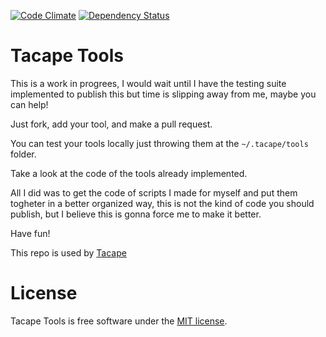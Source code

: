[![Code Climate](https://codeclimate.com/github/lucasmartins/tacape-tools.png)](https://codeclimate.com/github/lucasmartins/tacape-tools) [![Dependency Status](https://gemnasium.com/lucasmartins/tacape-tools.png)](https://gemnasium.com/lucasmartins/tacape-tools)


Tacape Tools
============

This is a work in progrees, I would wait until I have the testing suite implemented to publish this but time is slipping away from me, maybe you can help!

Just fork, add your tool, and make a pull request.

You can test your tools locally just throwing them at the `~/.tacape/tools` folder.

Take a look at the code of the tools already implemented.

All I did was to get the code of scripts I made for myself and put them togheter in a better organized way, this is not the kind of code you should publish, but I believe this is gonna force me to make it better.

Have fun!

This repo is used by [Tacape](https://github.com/lucasmartins/tacape)

License
=======

Tacape Tools is free software under the [MIT license](http://lucasmartins.mit-license.org).